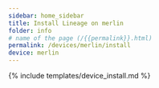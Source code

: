```yaml
---
sidebar: home_sidebar
title: Install Lineage on merlin
folder: info
# name of the page (/{{permalink}}.html)
permalink: /devices/merlin/install
device: merlin
---
```

{% include templates/device_install.md %}
